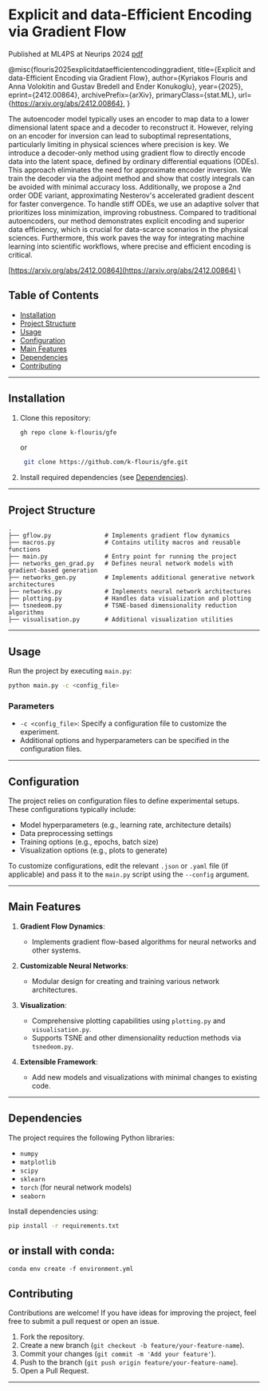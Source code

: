 
# Explicit and data-Efficient Encoding via Gradient Flow

Published at ML4PS at Neurips 2024 [pdf](https://ml4physicalsciences.github.io/2024/files/NeurIPS_ML4PS_2024_56.pdf)


@misc{flouris2025explicitdataefficientencodinggradient,
      title={Explicit and data-Efficient Encoding via Gradient Flow}, 
      author={Kyriakos Flouris and Anna Volokitin and Gustav Bredell and Ender Konukoglu},
      year={2025},
      eprint={2412.00864},
      archivePrefix={arXiv},
      primaryClass={stat.ML},
      url={https://arxiv.org/abs/2412.00864}, 
}

The autoencoder model typically uses an encoder to map data to a lower dimensional latent space and a decoder to reconstruct it. However, relying on an encoder for inversion can lead to suboptimal representations, particularly limiting in physical sciences where precision is key. We introduce a decoder-only method using gradient flow to directly encode data into the latent space, defined by ordinary differential equations (ODEs). This approach eliminates the need for approximate encoder inversion. We train the decoder via the adjoint method and show that costly integrals can be avoided with minimal accuracy loss. Additionally, we propose a 2nd order ODE variant, approximating Nesterov's accelerated gradient descent for faster convergence. To handle stiff ODEs, we use an adaptive solver that prioritizes loss minimization, improving robustness. Compared to traditional autoencoders, our method demonstrates explicit encoding and superior data efficiency, which is crucial for data-scarce scenarios in the physical sciences. Furthermore, this work paves the way for integrating machine learning into scientific workflows, where precise and efficient encoding is critical.

[https://arxiv.org/abs/2412.00864](https://arxiv.org/abs/2412.00864)
\
## Table of Contents

- [Installation](#installation)
- [Project Structure](#project-structure)
- [Usage](#usage)
- [Configuration](#configuration)
- [Main Features](#main-features)
- [Dependencies](#dependencies)
- [Contributing](#contributing)

---

## Installation

1. Clone this repository:
   ```bash
   gh repo clone k-flouris/gfe
   ```
   or
    ```bash
     git clone https://github.com/k-flouris/gfe.git
    ```
   
2. Install required dependencies (see [Dependencies](#dependencies)).

---

## Project Structure

```
.
├── gflow.py               # Implements gradient flow dynamics
├── macros.py              # Contains utility macros and reusable functions
├── main.py                # Entry point for running the project
├── networks_gen_grad.py   # Defines neural network models with gradient-based generation
├── networks_gen.py        # Implements additional generative network architectures
├── networks.py            # Implements neural network architectures
├── plotting.py            # Handles data visualization and plotting
├── tsnedeom.py            # TSNE-based dimensionality reduction algorithms
├── visualisation.py       # Additional visualization utilities
```

---

## Usage

Run the project by executing `main.py`:
```bash
python main.py -c <config_file>
```

### Parameters

- `-c <config_file>`: Specify a configuration file to customize the experiment.
- Additional options and hyperparameters can be specified in the configuration files.

---

## Configuration

The project relies on configuration files to define experimental setups. These configurations typically include:

- Model hyperparameters (e.g., learning rate, architecture details)
- Data preprocessing settings
- Training options (e.g., epochs, batch size)
- Visualization options (e.g., plots to generate)

To customize configurations, edit the relevant `.json` or `.yaml` file (if applicable) and pass it to the `main.py` script using the `--config` argument.

---

## Main Features

1. **Gradient Flow Dynamics**:
   - Implements gradient flow-based algorithms for neural networks and other systems.

2. **Customizable Neural Networks**:
   - Modular design for creating and training various network architectures.

3. **Visualization**:
   - Comprehensive plotting capabilities using `plotting.py` and `visualisation.py`.
   - Supports TSNE and other dimensionality reduction methods via `tsnedeom.py`.

4. **Extensible Framework**:
   - Add new models and visualizations with minimal changes to existing code.

---

## Dependencies

The project requires the following Python libraries:

- `numpy`
- `matplotlib`
- `scipy`
- `sklearn`
- `torch` (for neural network models)
- `seaborn`

Install dependencies using:
```bash
pip install -r requirements.txt
```
or install with conda:
---
```
conda env create -f environment.yml
```
## Contributing

Contributions are welcome! If you have ideas for improving the project, feel free to submit a pull request or open an issue.

1. Fork the repository.
2. Create a new branch (`git checkout -b feature/your-feature-name`).
3. Commit your changes (`git commit -m 'Add your feature'`).
4. Push to the branch (`git push origin feature/your-feature-name`).
5. Open a Pull Request.

---
